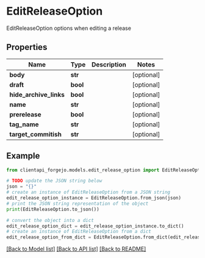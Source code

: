 # EditReleaseOption

EditReleaseOption options when editing a release

## Properties

Name | Type | Description | Notes
------------ | ------------- | ------------- | -------------
**body** | **str** |  | [optional] 
**draft** | **bool** |  | [optional] 
**hide_archive_links** | **bool** |  | [optional] 
**name** | **str** |  | [optional] 
**prerelease** | **bool** |  | [optional] 
**tag_name** | **str** |  | [optional] 
**target_commitish** | **str** |  | [optional] 

## Example

```python
from clientapi_forgejo.models.edit_release_option import EditReleaseOption

# TODO update the JSON string below
json = "{}"
# create an instance of EditReleaseOption from a JSON string
edit_release_option_instance = EditReleaseOption.from_json(json)
# print the JSON string representation of the object
print(EditReleaseOption.to_json())

# convert the object into a dict
edit_release_option_dict = edit_release_option_instance.to_dict()
# create an instance of EditReleaseOption from a dict
edit_release_option_from_dict = EditReleaseOption.from_dict(edit_release_option_dict)
```
[[Back to Model list]](../README.md#documentation-for-models) [[Back to API list]](../README.md#documentation-for-api-endpoints) [[Back to README]](../README.md)



